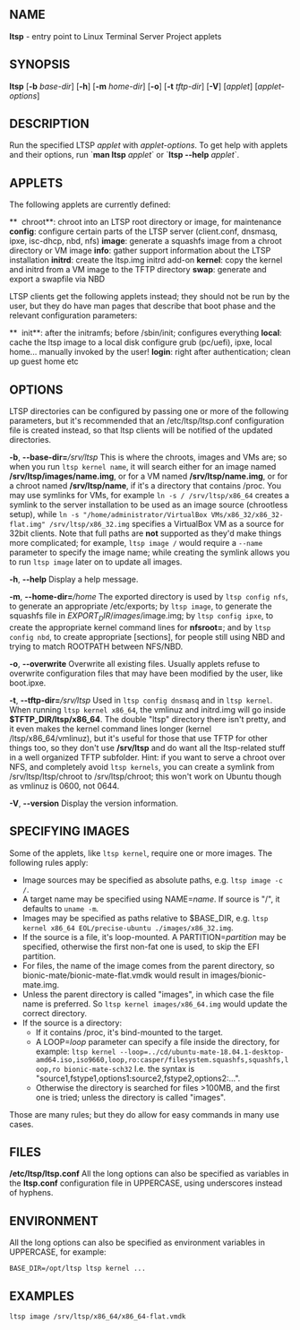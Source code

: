 ## NAME
**ltsp** - entry point to Linux Terminal Server Project applets

## SYNOPSIS
**ltsp** [**-b** _base-dir_] [**-h**] [**-m** _home-dir_] [**-o**] [**-t** _tftp-dir_] [**-V**] [_applet_] [_applet-options_]

## DESCRIPTION
Run the specified LTSP _applet_ with _applet-options_. To get help with applets and their options, run \`**man ltsp** _applet_\` or \`**ltsp --help** _applet_\`.

## APPLETS
The following applets are currently defined:

  **  chroot**: chroot into an LTSP root directory or image, for maintenance
  **config**: configure certain parts of the LTSP server (client.conf, dnsmasq, ipxe, isc-dhcp, nbd, nfs)
  **image**:  generate a squashfs image from a chroot directory or VM image
  **info**:   gather support information about the LTSP installation
  **initrd**: create the ltsp.img initrd add-on
  **kernel**: copy the kernel and initrd from a VM image to the TFTP directory
  **swap**:   generate and export a swapfile via NBD

LTSP clients get the following applets instead; they should not be run by the user, but they do have man pages that describe that boot phase and the relevant configuration parameters:

  **  init**:  after the initramfs; before /sbin/init; configures everything
  **local**:  cache the ltsp image to a local disk
              configure grub (pc/uefi), ipxe, local home...
              manually invoked by the user!
  **login**: right after authentication; clean up guest home etc

## OPTIONS
LTSP directories can be configured by passing one or more of the following parameters, but it's recommended that an /etc/ltsp/ltsp.conf configuration file is created instead, so that ltsp clients will be notified of the updated directories.

**-b**, **--base-dir=**_/srv/ltsp_
  This is where the chroots, images and VMs are; so when you run `ltsp kernel name`, it will search either for an image named **/srv/ltsp/images/name.img**, or for a VM named **/srv/ltsp/name.img**, or for a chroot named **/srv/ltsp/name**, if it's a directory that contains /proc. You may use symlinks for VMs, for example `ln -s / /srv/ltsp/x86_64` creates a symlink to the server installation to be used as an image source (chrootless setup), while `ln -s "/home/administrator/VirtualBox VMs/x86_32/x86_32-flat.img" /srv/ltsp/x86_32.img` specifies a VirtualBox VM as a source for 32bit clients.
  Note that full paths are **not** supported as they'd make things more complicated; for example, `ltsp image /` would require a `--name` parameter to specify the image name; while creating the symlink allows you to run `ltsp image` later on to update all images.

**-h**, **--help**
  Display a help message.

**-m**, **--home-dir=**_/home_
  The exported directory is used by `ltsp config nfs`, to generate an appropriate /etc/exports; by `ltsp image`, to generate the squashfs file in $EXPORT_DIR/images/$image.img; by `ltsp config ipxe`, to create the appropriate kernel command lines for **nfsroot=**; and by `ltsp config nbd`, to create appropriate [sections], for people still using NBD and trying to match ROOTPATH between NFS/NBD.

**-o**, **--overwrite**
  Overwrite all existing files. Usually applets refuse to overwrite configuration files that may have been modified by the user, like boot.ipxe.

**-t**, **--tftp-dir=**_/srv/ltsp_
  Used in `ltsp config dnsmasq` and in `ltsp kernel`. When running `ltsp kernel x86_64`, the vmlinuz and initrd.img will go inside **$TFTP_DIR/ltsp/x86_64**. The double "ltsp" directory there isn't pretty, and it even makes the kernel command lines longer (kernel /ltsp/x86_64/vmlinuz), but it's useful for those that use TFTP for other things too, so they don't use **/srv/ltsp** and do want all the ltsp-related stuff in a well organized TFTP subfolder. Hint: if you want to serve a chroot over NFS, and completely avoid `ltsp kernels`, you can create a symlink from /srv/ltsp/ltsp/chroot to /srv/ltsp/chroot; this won't work on Ubuntu though as vmlinuz is 0600, not 0644.

**-V**, **--version**
  Display the version information.

## SPECIFYING IMAGES
Some of the applets, like `ltsp kernel`, require one or more images. The following rules apply:
  * Image sources may be specified as absolute paths, e.g. `ltsp image -c /`.
  * A target name may be specified using NAME=_name_. If source is "/", it defaults to `uname -m`.
  * Images may be specified as paths relative to $BASE_DIR, e.g. `ltsp kernel x86_64 EOL/precise-ubuntu ./images/x86_32.img`.
  * If the source is a file, it's loop-mounted. A PARTITION=_partition_ may be specified, otherwise the first non-fat one is used, to skip the EFI partition.
  * For files, the name of the image comes from the parent directory, so bionic-mate/bionic-mate-flat.vmdk would result in images/bionic-mate.img.
  * Unless the parent directory is called "images", in which case the file name is preferred. So `ltsp kernel images/x86_64.img` would update the correct directory.
  * If the source is a directory:
    - If it contains /proc, it's bind-mounted to the target.
    - A LOOP=_loop_ parameter can specify a file inside the directory, for example:
    `ltsp kernel --loop=../cd/ubuntu-mate-18.04.1-desktop-amd64.iso,iso9660,loop,ro:casper/filesystem.squashfs,squashfs,loop,ro bionic-mate-sch32`
      I.e. the syntax is "source1,fstype1,options1:source2,fstype2,options2:...".
    - Otherwise the directory is searched for files >100MB, and the first one is tried; unless the directory is called "images".

Those are many rules; but they do allow for easy commands in many use cases.

## FILES
**/etc/ltsp/ltsp.conf**
  All the long options can also be specified as variables in the **ltsp.conf** configuration file in UPPERCASE, using underscores instead of hyphens.

## ENVIRONMENT
All the long options can also be specified as environment variables in UPPERCASE, for example:
```shell
BASE_DIR=/opt/ltsp ltsp kernel ...
```

## EXAMPLES
```shell
ltsp image /srv/ltsp/x86_64/x86_64-flat.vmdk
```
